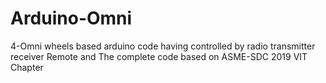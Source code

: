# Arduino-Omni
4-Omni wheels based arduino code having controlled by radio transmitter receiver  Remote and The complete code based on ASME-SDC 2019 VIT Chapter
